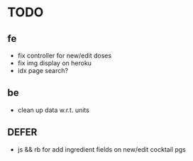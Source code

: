 # TODO

## fe

<!-- * improve navbar styling -->
<!-- * condense new/edit cocktail pgs into one -->
<!-- * condense new/edit dose pgs into one -->
<!-- * style new/edit cocktail pg -->
<!-- * style new/edit dose (ingredient) pg -->
<!-- * make edit ingredient button functional -->
<!-- * edit/delete btns => show cocktail page -->
<!-- * nav => partial -->
<!-- * style show page -->
<!-- * default cocktail pic -->
* fix controller for new/edit doses
* fix img display on heroku
* idx page search?

## be

<!-- * user-added imgs -->
* clean up data w.r.t. units


## DEFER

* js && rb for add ingredient fields on new/edit cocktail pgs
